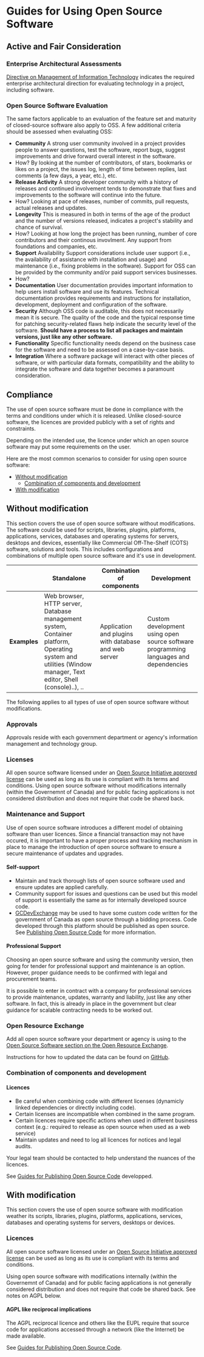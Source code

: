 # Guides for Using Open Source Software

## Active and Fair Consideration

### Enterprise Architectural Assessments

[Directive on Management of Information Technology](https://www.tbs-sct.gc.ca/pol/doc-eng.aspx?id=15249) indicates the required enterprise architectural direction for evaluating technology in a project, including software.

### Open Source Software Evaluation

The same factors applicable to an evaluation of the feature set and maturity of closed-source software also apply to OSS. A few additional criteria should be assessed when evaluating OSS:

* **Community** A strong user community involved in a project provides people to answer questions, test the software, report bugs, suggest improvements and drive forward overall interest in the software.
* How? By looking at the number of contributors, of stars, bookmarks or likes on a project, the issues log, length of time between replies, last comments (a few days, a year, etc.), etc.
* **Release Activity** A strong developer community with a history of releases and continued involvement tends to demonstrate that fixes and improvements to the software will continue into the future.
* How? Looking at pace of releases, number of commits, pull requests, actual releases and updates.
* **Longevity** This is measured in both in terms of the age of the product and the number of versions released, indicates a project's stability and chance of survival.
* How? Looking at how long the project has been running, number of core contributors and their continous invovlment. Any support from foundations and companies, etc.
* **Support** Availability Support considerations include user support (i.e., the availability of assistance with installation and usage) and maintenance (i.e., fixing problems in the software). Support for OSS can be provided by the community and/or paid support services businesses.
* How?
* **Documentation** User documentation provides important information to help users install software and use its features. Technical documentation provides requirements and instructions for installation, development, deployment and configuration of the software.
* **Security** Although OSS code is auditable, this does not necessarily mean it is secure. The quality of the code and the typical response time for patching security-related flaws help indicate the security level of the software. **Should have a process to list all packages and maintain versions, just like any other software.**
* **Functionality** Specific functionality needs depend on the business case for the software and need to be assessed on a case-by-case basis.
* **Integration** Where a software package will interact with other pieces of software, or with particular data formats, compatibility and the ability to integrate the software and data together becomes a paramount consideration.

## Compliance

The use of open source software must be done in compliance with the terms and conditions under which it is released. Unlike closed-source software, the licences are provided publicly with a set of rights and constraints.

Depending on the intended use, the licence under which an open source software may put some requirements on the user.

Here are the most common scenarios to consider for using open source software:

* [Without modification](#without-modification)
  * [Combination of components and development](#combination-of-components-and-development)
* [With modification](#with-modification)

## Without modification

This section covers the use of open source software without modifications.
The software could be used for scripts, libraries, plugins, platforms, applications, services, databases and operating systems for servers, desktops and devices, essentially like Commercial Off-The-Shelf (COTS) software, solutions and tools.
This includes configurations and combinations of multiple open source software and it's use in development.

|                                          | Standalone | Combination of components | Development |
| ---------------------------------------- | ---------- | ------------------------- | ----------- |
| **Examples** | Web browser, HTTP server, Database management system, Container platform, Operating system and utilities (Window manager, Text editor, Shell (console)..), .. | Application and plugins with database and web server | Custom development using open source software programming languages and dependencies |

The following applies to all types of use of open source software without modifications.

### Approvals

Approvals reside with each government department or agency's information management and technology group.

### Licenses

All open source software licensed under an [Open Source Initiative approved license](https://opensource.org/licenses) can be used as long as its use is compliant with its terms and conditions.
Using open source software without modifications internally (within the Governemnt of Canada) and for public facing applications is not considered distribution and does not require that code be shared back.

### Maintenance and Support

Use of open source software introduces a different model of obtaining software than user licences. Since a financial transaction may not have occured, it is important to have a proper process and tracking mechanism in place to manage the introduction of open source software to ensure a secure maintenance of updates and upgrades.

#### Self-support

* Maintain and track thorough lists of open source software used and ensure updates are applied carefully.
* Community support for issues and questions can be used but this model of support is essentially the same as for internally developed source code.
* [GCDevExchange](https://gcdevexchange-carrefourproggc.org/en) may be used to have some custom code written for the government of Canada as open source through a bidding process. Code developed through this platform should be published as open source. See [Publishing Open Source Code](../publishing-open-source-code.md) for more information.

#### Professional Support

Choosing an open source software and using the community version, then going for tender for professional support and maintenance is an option. However, proper guidance needs to be confirmed with legal and procurement teams.

It is possible to enter in contract with a company for professional services to provide maintenance, updates, warranty and liability, just like any other software. In fact, this is already in place in the government but clear guidance for scalable contracting needs to be worked out.

### Open Resource Exchange

Add all open source software your department or agency is using to the [Open Source Software section on the Open Resource Exchange](https://canada-ca.github.io/ore-ero/open-source-software.html).

Instructions for how to updated the data can be found on [GitHub](https://github.com/canada-ca/ore-ero/tree/master/_data).

### Combination of components and development

#### Licences

* Be careful when combining code with different licenses (dynamicly linked dependencies or directly including code).
* Certain licenses are incompatible when combined in the same program.
* Certain licences require specific actions when used in different business context (e.g.: required to release as open source when used as a web service)
* Maintain updates and need to log all licences for notices and legal audits.

Your legal team should be contacted to help understand the nuances of the licences.

See [Guides for Publishing Open Source Code](publishing-open-source-code.md) developped.

## With modification

This section covers the use of open source software with modification weather its scripts, libraries, plugins, platforms, applications, services, databases and operating systems for servers, desktops or devices.

### Licences

All open source software licensed under an [Open Source Initiative approved license](https://opensource.org/licenses) can be used as long as its use is compliant with its terms and conditions.

Using open source software with modifications internally (within the Governemnt of Canada) and for public facing applications is not generally considered distribution and does not require that code be shared back.
See notes on AGPL below.

#### AGPL like reciprocal implications

The AGPL reciprocal licence and others like the EUPL require that source code for applications accessed through a network (like the Internet) be made available.

See [Guides for Publishing Open Source Code](publishing-open-source-code.md).
